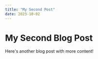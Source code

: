 ```yaml
---
title: "My Second Post"
date: 2023-10-02
---
```


# My Second Blog Post

Here's another blog post with more content!
